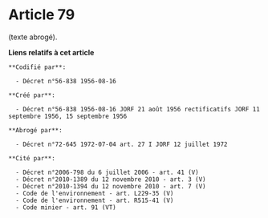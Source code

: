 # Article 79

(texte abrogé).

**Liens relatifs à cet article**

	**Codifié par**:

	  - Décret n°56-838 1956-08-16

	**Créé par**:

	  - Décret n°56-838 1956-08-16 JORF 21 août 1956 rectificatifs JORF 11 septembre 1956, 15 septembre 1956

	**Abrogé par**:

	  - Décret n°72-645 1972-07-04 art. 27 I JORF 12 juillet 1972

	**Cité par**:

	  - Décret n°2006-798 du 6 juillet 2006 - art. 41 (V)
	  - Décret n°2010-1389 du 12 novembre 2010 - art. 3 (V)
	  - Décret n°2010-1394 du 12 novembre 2010 - art. 7 (V)
	  - Code de l'environnement - art. L229-35 (V)
	  - Code de l'environnement - art. R515-41 (V)
	  - Code minier - art. 91 (VT)

